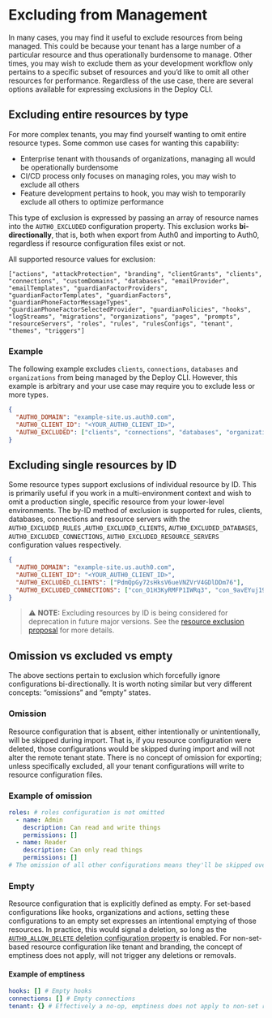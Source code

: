 # Excluding from Management

In many cases, you may find it useful to exclude resources from being managed. This could be because your tenant has a large number of a particular resource and thus operationally burdensome to manage. Other times, you may wish to exclude them as your development workflow only pertains to a specific subset of resources and you’d like to omit all other resources for performance. Regardless of the use case, there are several options available for expressing exclusions in the Deploy CLI.

## Excluding entire resources by type

For more complex tenants, you may find yourself wanting to omit entire resource types. Some common use cases for wanting this capability:

- Enterprise tenant with thousands of organizations, managing all would be operationally burdensome
- CI/CD process only focuses on managing roles, you may wish to exclude all others
- Feature development pertains to hook, you may wish to temporarily exclude all others to optimize performance

This type of exclusion is expressed by passing an array of resource names into the `AUTH0_EXCLUDED` configuration property. This exclusion works **bi-directionally**, that is, both when export from Auth0 and importing to Auth0, regardless if resource configuration files exist or not.

All supported resource values for exclusion:

```
["actions", "attackProtection", "branding", "clientGrants", "clients", "connections", "customDomains", "databases", "emailProvider", "emailTemplates", "guardianFactorProviders", "guardianFactorTemplates", "guardianFactors", "guardianPhoneFactorMessageTypes", "guardianPhoneFactorSelectedProvider", "guardianPolicies", "hooks", "logStreams", "migrations", "organizations", "pages", "prompts", "resourceServers", "roles", "rules", "rulesConfigs", "tenant", "themes", "triggers"]
```

### Example

The following example excludes `clients`, `connections`, `databases` and `organizations` from being managed by the Deploy CLI. However, this example is arbitrary and your use case may require you to exclude less or more types.

```json
{
  "AUTH0_DOMAIN": "example-site.us.auth0.com",
  "AUTH0_CLIENT_ID": "<YOUR_AUTH0_CLIENT_ID>",
  "AUTH0_EXCLUDED": ["clients", "connections", "databases", "organizations"]
}
```

## Excluding single resources by ID

Some resource types support exclusions of individual resource by ID. This is primarily useful if you work in a multi-environment context and wish to omit a production single, specific resource from your lower-level environments. The by-ID method of exclusion is supported for rules, clients, databases, connections and resource servers with the `AUTH0_EXCLUDED_RULES` ,`AUTH0_EXCLUDED_CLIENTS`, `AUTH0_EXCLUDED_DATABASES`, `AUTH0_EXCLUDED_CONNECTIONS`, `AUTH0_EXCLUDED_RESOURCE_SERVERS` configuration values respectively.

```json
{
  "AUTH0_DOMAIN": "example-site.us.auth0.com",
  "AUTH0_CLIENT_ID": "<YOUR_AUTH0_CLIENT_ID>",
  "AUTH0_EXCLUDED_CLIENTS": ["PdmQpGy72sHksV6ueVNZVrV4GDlDDm76"],
  "AUTH0_EXCLUDED_CONNECTIONS": ["con_O1H3KyRMFP1IWRq3", "con_9avEYuj19ihqKBOs"]
}
```

> ⚠️ **NOTE:** Excluding resources by ID is being considered for deprecation in future major versions. See the [resource exclusion proposal](https://github.com/auth0/auth0-deploy-cli/issues/451) for more details.

## Omission vs excluded vs empty

The above sections pertain to exclusion which forcefully ignore configurations bi-directionally. It is worth noting similar but very different concepts: “omissions” and “empty” states.

### Omission

Resource configuration that is absent, either intentionally or unintentionally, will be skipped during import. That is, if you resource configuration were deleted, those configurations would be skipped during import and will not alter the remote tenant state. There is no concept of omission for exporting; unless specifically excluded, all your tenant configurations will write to resource configuration files.

### Example of omission

```yaml
roles: # roles configuration is not omitted
  - name: Admin
    description: Can read and write things
    permissions: []
  - name: Reader
    description: Can only read things
    permissions: []
# The omission of all other configurations means they'll be skipped over
```

### Empty

Resource configuration that is explicitly defined as empty. For set-based configurations like hooks, organizations and actions, setting these configurations to an empty set expresses an intentional emptying of those resources. In practice, this would signal a deletion, so long as the [`AUTH0_ALLOW_DELETE` deletion configuration property](configuring-the-deploy-cli.md#AUTH0_ALLOW_DELETE) is enabled. For non-set-based resource configuration like tenant and branding, the concept of emptiness does not apply, will not trigger any deletions or removals.

#### Example of emptiness

```yaml
hooks: [] # Empty hooks
connections: [] # Empty connections
tenant: {} # Effectively a no-op, emptiness does not apply to non-set resource config
```
